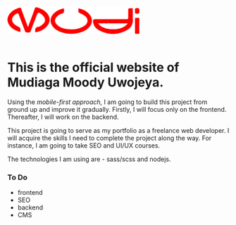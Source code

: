 <img src="images/logo-trans-.png" alt="The official logo of Mudi" width="300px">

<br>
<br>

# This is the official website of Mudiaga Moody Uwojeya.

Using the *mobile-first approach,* I am going to build this project from ground up
and improve it gradually. Firstly, I will focus only on the frontend. Thereafter, I will
work on the backend.

This project is going to serve as my portfolio as a freelance web developer. I will acquire
the skills I need to complete the project along the way. For instance, I am going to take SEO and UI/UX
courses. 

The technologies I am using are - sass/scss and nodejs.

### To Do

+ frontend
+ SEO
+ backend
+ CMS

